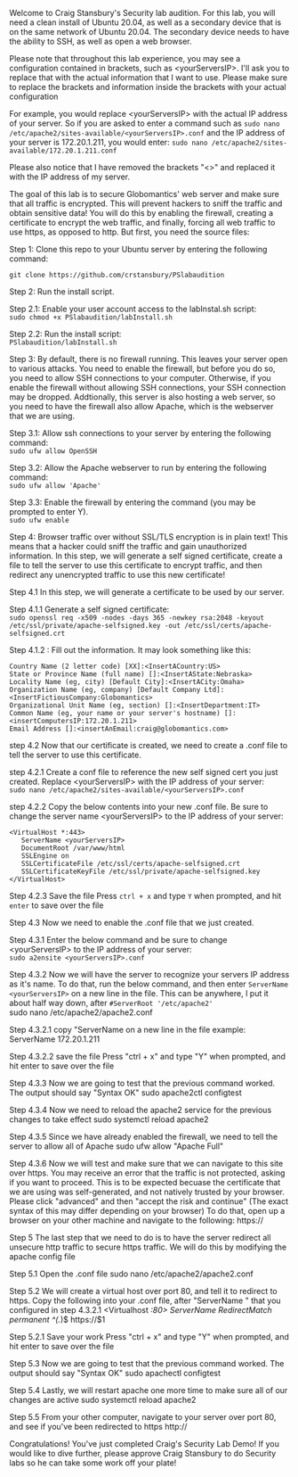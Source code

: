 Welcome to Craig Stansbury's Security lab audition. For this lab, you will need a clean install of Ubuntu 20.04, as well as a secondary device that is on the same network of Ubuntu 20.04. The secondary device needs to have the ability to SSH, as well as open a web browser.

Please note that throughout this lab experience, you may see a configuration contained in brackets, such as \<yourServersIP>. I'll ask you to replace that with the actual information that I want to use. Please make sure to replace the brackets and information inside the brackets with your actual configuration

For example, you would replace \<yourServersIP> with the actual IP address of your server. So if you are asked to enter a command such as `sudo nano /etc/apache2/sites-available/<yourServersIP>.conf` and the IP address of your server is 172.20.1.211, you would enter:
`sudo nano /etc/apache2/sites-available/172.20.1.211.conf`

Please also notice that I have removed the brackets "<>" and replaced it with the IP address of my server. 

The goal of this lab is to secure Globomantics' web server and make sure that all traffic is encrypted. This will prevent hackers to sniff the traffic and obtain sensitive data! You will do this by enabling the firewall, creating a certificate to encrypt the web traffic, and finally, forcing all web traffic to use https, as opposed to http. But first, you need the source files:

Step 1: Clone this repo to your Ubuntu server by entering the following command:

`git clone https://github.com/crstansbury/PSlabaudition`

Step 2: Run the install script.

Step 2.1: Enable your user account access to the labInstal.sh script:  
`sudo chmod +x PSlabaudition/labInstall.sh`

Step 2.2: Run the install script:   
`PSlabaudition/labInstall.sh`

Step 3: By default, there is no firewall running. This leaves your server open to various attacks. You need to enable the firewall, but before you do so, you need to allow SSH connections to your computer. Otherwise, if you enable the firewall without allowing SSH connections, your SSH connection may be dropped. Addtionally, this server is also hosting a web server, so you need to have the firewall also allow Apache, which is the webserver that we are using. 

Step 3.1: Allow ssh connections to your server by entering the following command:  
`sudo ufw allow OpenSSH`

Step 3.2: Allow the Apache webserver to run by entering the following command:  
`sudo ufw allow 'Apache'`

Step 3.3: Enable the firewall by entering the command (you may be prompted to enter Y).  
`sudo ufw enable`

Step 4: Browser traffic over without SSL/TLS encryption is in plain text! This means that a hacker could sniff the traffic and gain unauthorized information. In this step, we will generate a self signed certificate, create a file to tell the server to use this certificate to encrypt traffic, and then redirect any unencrypted traffic to use this new certificate!

Step 4.1 In this step, we will generate a certificate to be used by our server.

Step 4.1.1 Generate a self signed certificate:  
`sudo openssl req -x509 -nodes -days 365 -newkey rsa:2048 -keyout /etc/ssl/private/apache-selfsigned.key -out /etc/ssl/certs/apache-selfsigned.crt`

Step 4.1.2 : Fill out the information. It may look something like this:  

	Country Name (2 letter code) [XX]:<InsertACountry:US>  
	State or Province Name (full name) []:<InsertAState:Nebraska>  
	Locality Name (eg, city) [Default City]:<InsertACity:Omaha>  
	Organization Name (eg, company) [Default Company Ltd]:<InsertFictiousCompany:Globomantics>  
	Organizational Unit Name (eg, section) []:<InsertDepartment:IT>  
	Common Name (eg, your name or your server's hostname) []:<insertComputersIP:172.20.1.211>  
	Email Address []:<insertAnEmail:craig@globomantics.com>  

step 4.2 Now that our certificate is created, we need to create a .conf file to tell the server to use this certificate.

step 4.2.1 Create a conf file to reference the new self signed cert you just created. Replace \<yourServersIP> with the IP address of your server:  
`sudo nano /etc/apache2/sites-available/<yourServersIP>.conf`

step 4.2.2 Copy the below contents into your new .conf file. Be sure to change the server name \<yourServersIP> to the IP address of your server:  

	<VirtualHost *:443>  
	   ServerName <yourServersIP>  
	   DocumentRoot /var/www/html  
	   SSLEngine on  
	   SSLCertificateFile /etc/ssl/certs/apache-selfsigned.crt  
	   SSLCertificateKeyFile /etc/ssl/private/apache-selfsigned.key  
	</VirtualHost>  

Step 4.2.3 Save the file
Press `ctrl + x` and type `Y` when prompted, and hit `enter` to save over the file

Step 4.3 Now we need to enable the .conf file that we just created. 

Step 4.3.1 Enter the below command and be sure to change \<yourServersIP> to the IP address of your server:  
`sudo a2ensite <yourServersIP>.conf`

Step 4.3.2 Now we will have the server to recognize your servers IP address as it's name. To do that, run the below command, and then enter `ServerName <yourServersIP>` on a new line in the file. This can be anywhere, I put it about half way down, after `#ServerRoot '/etc/apache2' `  
sudo nano /etc/apache2/apache2.conf

Step 4.3.2.1 copy "ServerName <yourServersIP> on a new line in the file
example: ServerName 172.20.1.211

Step 4.3.2.2 save the file
Press "ctrl + x" and type "Y" when prompted, and hit enter to save over the file

Step 4.3.3 Now we are going to test that the previous command worked. The output should say "Syntax OK"
sudo apache2ctl configtest

Step 4.3.4 Now we need to reload the apache2 service for the previous changes to take effect
sudo systemctl reload apache2

Step 4.3.5 Since we have already enabled the firewall, we need to tell the server to allow all of Apache
sudo ufw allow "Apache Full"

Step 4.3.6 Now we will test and make sure that we can navigate to this site over https. You may receive an error that the traffic is not protected, asking if you want to proceed. This is to be expected becuase the certificate that we are using was self-generated, and not natively trusted by your browser. Please click "advanced" and then "accept the risk and continue" (The exact syntax of this may differ depending on your browser)
To do that, open up a browser on your other machine and navigate to the following:
https://<yourServersIP>

Step 5 The last step that we need to do is to have the server redirect all unsecure http traffic to secure https traffic. We will do this by modifying the apache config file

Step 5.1 Open the .conf file
sudo nano /etc/apache2/apache2.conf

Step 5.2 We will create a virtual host over port 80, and tell it to redirect to https. Copy the following into your .conf file, after "ServerName <yourServersIP>" that you configured in step 4.3.2.1
<Virtualhost *:80>
	ServerName <yourServersIP>
	RedirectMatch permanent ^(.*)$ https://<yourServersIP>$1
</Virtualhost>

Step 5.2.1 Save your work
Press "ctrl + x" and type "Y" when prompted, and hit enter to save over the file

Step 5.3 Now we are going to test that the previous command worked. The output should say "Syntax OK"
sudo apachectl configtest

Step 5.4 Lastly, we will restart apache one more time to make sure all of our changes are active
sudo systemctl reload apache2

Step 5.5 From your other computer, navigate to your server over port 80, and see if you've been redirected to https
http://<yourServersIP>

Congratulations! You've just completed Craig's Security Lab Demo! If you would like to dive further, please approve Craig Stansbury to do Security labs so he can take some work off your plate!

